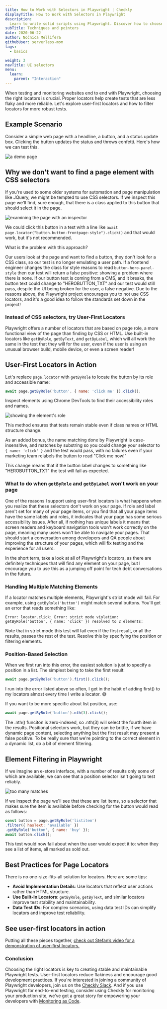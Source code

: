 ```yaml
---
title: How to Work with Selectors in Playwright | Checkly
displayTitle: How to Work with Selectors in Playwright
description: 
  Learn to write solid scripts using Playwright. Discover how to choose stable selectors and start enhancing your skills today.
subTitle: Techniques and pointers
date: 2020-06-22
author: Nočnica Mellifera
githubUser: serverless-mom
tags:
  - basics

weight: 3
navTitle: UI selectors
menu:
  learn:
    parent: "Interaction"
---
```


When testing and monitoring websites end to end with Playwright, choosing the right locators is crucial. Proper locators help create tests that are less flaky and more reliable. Let's explore user-first locators and how to filter locators for more robust tests.

## Example Scenario

Consider a simple web page with a headline, a button, and a status update box. Clicking the button updates the status and throws confetti. Here's how we can test this.

![a demo page](/samples/images/user-first1.png)

## Why we don't want to find a page element with CSS selectors
If you're used to some older systems for automation and page manipulation like JQuery, we might be tempted to use CSS selectors. If we inspect this page we'll find, sure enough, that there is a class applied to this button that should select it in the page.

![examining the page with an inspector](/samples/images/user-first2.png)

We could click this button in a test with a line like `await page.locator("button.button-frontpage-style").click()` and that would work, but it's not recommended.

What is the problem with this approach?

Our users look at the page and want to find a button, they don't look for a CSS class, so our test is no longer emulating a user path.
If a frontend engineer changes the class for style reasons to read `button-hero-panel-style` then our test will return a false positive: showing a problem where there is none.
If our button text is coming from a CMS, and it breaks, the button text could change to "HEROBUTTON_TXT" and our test would still pass, despite the UI being broken for the user, a false negative.
Due to the reasons above, the Playwright project encourages you to not use CSS locators, and it's a good idea to follow the standards set down in the project!

### Instead of CSS selectors, try User-First Locators
Playwright offers a number of locators that are based on page role, a more functional view of the page than finding by CSS or HTML. Use built-in locators like `getByRole`, `getByText`, and `getByLabel`, which will all work the same in the test that they will for the user, even if the user is using an unusual browser build, mobile device, or even a screen reader!

## User-First Locators in Action
Let's replace `page.locator` with `getByRole` to locate the button by its role and accessible name:

```js
await page.getByRole('button', { name: 'click me' }).click();
```

Inspect elements using Chrome DevTools to find their accessibility roles and names.

![showing the element's role](/samples/images/user-first3.png)

This method ensures that tests remain stable even if class names or HTML structure change.

As an added bonus, the name matching done by Playwright is case-insensitive, and matches by substring so you could change your selector to `{ name: 'click' }` and the test would pass, with no failures even if your marketing team relabels the button to read "Click me now!"

This change means that if the button label changes to something like "HEROBUTTON_TXT" the test will fail as expected.

### What to do when `getByRole` and `getByLabel` won't work on your page

One of the reasons I support using user-first locators is what happens when you realize that these selectors don't work on your page. If role and label aren't set for many of your page items, or you find that all your page items have the same labels and roles, it indicates that your page has some serious accessibility issues. After all, if nothing has unique labels it means that screen readers and keyboard navigation tools won't work correctly on the page, meaning many users won't be able to navigate your pages. That should start a conversation among developers and QA people about improving the structure of your pages, which will fix testing and the experience for all users.

In the short term, take a look at all of Playwright's locators, as there are definitely techniques that will find any element on your page, but I encourage you to use this as a jumping off point for tech debt conversations in the future.

### Handling Multiple Matching Elements
If a locator matches multiple elements, Playwright's strict mode will fail. For example, using `getByRole('button')` might match several buttons. You'll get an error that reads something like:

`Error: locator.click: Error: strict mode violation: getByRole('button', { name: 'click' }) resolved to 2 elements:`


Note that in strict mode this test will fail even if the first result, or all the results, passes the rest of the test. Resolve this by specifying the position or filtering elements.

### Position-Based Selection
When we first run into this error, the easiest solution is just to specify a position in a list. The simplest being to take the first result:

```js
await page.getByRole('button').first().click();
```

I run into the error listed above so often, I get in the habit of adding first() to my locators almost every time I write a locator. 😅

If you want to be more specific about list position, use:

```js
await page.getByRole('button').nth(3).click();
```

The .nth() funciton is zero-indexed, so .nth(3) will select the fourth item in the results. Positional selectors work, but they can be brittle, if we have dynamic page content, selecting anything but the first result may present a false positive. To be really sure that we're pointing to the correct element in a dynamic list, do a bit of element filtering.

## Element Filtering in Playwright
If we imagine an e-store interface, with a number of results only some of which are available, we can see that a position selector isn't going to test reliably.

![too many matches](/samples/images/user-first4.png)

If we inspect the page we'll see that these are list items, so a selector that makes sure the item is available before checking for the button would read as follows:

```js
const button = page.getByRole('listitem')
.filter({ hasText: 'available' })
.getByRole('button', { name: 'buy' });
await button.click();
```

This test would now fail about when the user would expect it to: when they see a list of items, all marked as sold out.

## Best Practices for Page Locators

There is no one-size-fits-all solution for locators. Here are some tips:

- **Avoid Implementation Details**: Use locators that reflect user actions rather than HTML structure.
- **Use Built-In Locators**: `getByRole`, `getByText`, and similar locators improve test stability and maintainability.
- **Data Test IDs**: For complex scenarios, using data test IDs can simplify locators and improve test reliability.

## See user-first locators in action

Putting all these pieces together, [check out Stefan’s video for a demonstration of user-first locators.](https://www.youtube.com/watch?v=9RJMNU4eNEc)

### Conclusion

Choosing the right locators is key to creating stable and maintainable Playwright tests. User-first locators reduce flakiness and encourage good development practices. If you're interested in joining a community of Playwright developers, join us on the [Checkly Slack](https://www.checklyhq.com/slack/).  And if you use Playwright for end-to-end testing, consider using Checkly for monitoring your production site, we’ve got a great story for empowering your developers with [Monitoring as Code](https://www.checklyhq.com/docs/cli/).